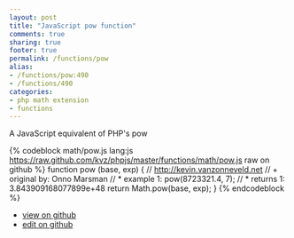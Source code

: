 ```yaml
---
layout: post
title: "JavaScript pow function"
comments: true
sharing: true
footer: true
permalink: /functions/pow
alias:
- /functions/pow:490
- /functions/490
categories:
- php math extension
- functions
---
```

A JavaScript equivalent of PHP's pow

<!-- more -->

{% codeblock math/pow.js lang:js https://raw.github.com/kvz/phpjs/master/functions/math/pow.js raw on github %}
function pow (base, exp) {
    // http://kevin.vanzonneveld.net
    // +   original by: Onno Marsman
    // *     example 1: pow(8723321.4, 7);
    // *     returns 1: 3.843909168077899e+48
    return Math.pow(base, exp);
}
{% endcodeblock %}

 - [view on github](https://github.com/kvz/phpjs/blob/master/functions/math/pow.js)
 - [edit on github](https://github.com/kvz/phpjs/edit/master/functions/math/pow.js)

